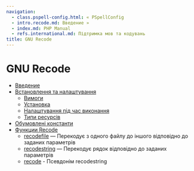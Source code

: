 ```yaml
---
navigation:
  - class.pspell-config.html: « PSpellConfig
  - intro.recode.md: Введение »
  - index.md: PHP Manual
  - refs.international.md: Підтримка мов та кодувань
title: GNU Recode
---
```

# GNU Recode

-   [Введение](intro.recode.md)
-   [Встановлення та налаштування](recode.setup.md)
    -   [Вимоги](recode.requirements.md)
    -   [Установка](recode.installation.md)
    -   [Налаштування під час виконання](recode.configuration.md)
    -   [Типи ресурсів](recode.resources.md)
-   [Обумовлені константи](recode.constants.md)
-   [Функции Recode](ref.recode.md)
    -   [recodefile](function.recode-file.html) — Перекодує з одного файлу до іншого відповідно до заданих параметрів
    -   [recodestring](function.recode-string.html) — Перекодує рядок відповідно до заданих параметрів
    -   [recode](function.recode.md) - Псевдонім recodestring
